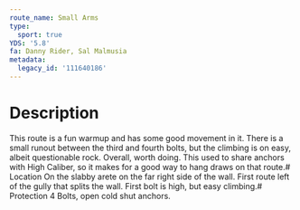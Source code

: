 ```yaml
---
route_name: Small Arms
type:
  sport: true
YDS: '5.8'
fa: Danny Rider, Sal Malmusia
metadata:
  legacy_id: '111640186'
---
```

# Description
This route is a fun warmup and has some good movement in it. There is a small runout between the third and fourth bolts, but the climbing is on easy, albeit questionable rock. Overall, worth doing. This used to share anchors with High Caliber, so it makes for a good way to hang draws on that route.# Location
On the slabby arete on the far right side of the wall. First route left of the gully that splits the wall. First bolt is high, but easy climbing.# Protection
4 Bolts, open cold shut anchors.